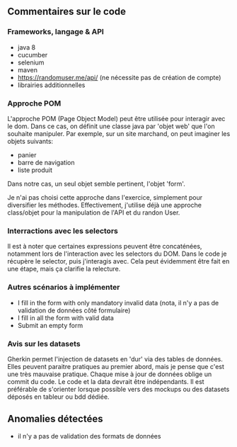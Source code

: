 ## Commentaires sur le code

### Frameworks, langage & API
- java 8
- cucumber
- selenium
- maven
- https://randomuser.me/api/ (ne nécessite pas de création de compte)
- librairies additionnelles

### Approche POM
L'approche POM (Page Object Model) peut être utilisée pour interagir avec le dom. Dans ce cas, on définit une classe java par 'objet web' que l'on souhaite manipuler. Par exemple, sur un site marchand, on peut imaginer les objets suivants:
- panier
- barre de navigation
- liste produit

Dans notre cas, un seul objet semble pertinent, l'objet 'form'.

Je n'ai pas choisi cette approche dans l'exercice, simplement pour diversifier les méthodes. Effectivement, j'utilise déjà une approche class/objet pour la manipulation de l'API et du randon User.

### Interractions avec les selectors
Il est à noter que certaines expressions peuvent être concaténées, notamment lors de l'interaction avec les selectors du DOM. Dans le code je récupère le selector, puis j'interagis avec. Cela peut évidemment être fait en une étape, mais ça clarifie la relecture.

### Autres scénarios à implémenter
- I fill in the form with only mandatory invalid data (nota, il n'y a pas de validation de données côté formulaire)
- I fill in all the form with valid data
- Submit an empty form

### Avis sur les datasets
Gherkin permet l'injection de datasets en 'dur' via des tables de données. Elles peuvent paraitre pratiques au premier abord, mais je pense que c'est une très mauvaise pratique. Chaque mise à jour de données oblige un commit du code. Le code et la data devrait être indépendants. Il est préférable de s'orienter lorsque possible vers des mockups ou des datasets déposés en tableur ou bdd dédiée.

## Anomalies détectées
- il n'y a pas de validation des formats de données